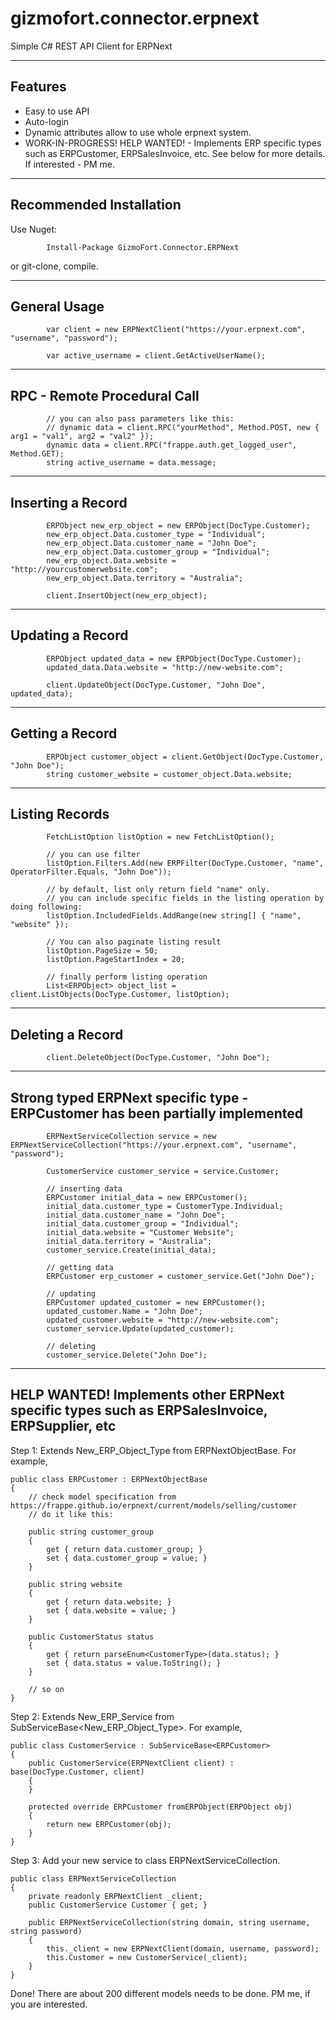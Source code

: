 # gizmofort.connector.erpnext
Simple C# REST API Client for ERPNext


--------------
Features
--------------

* Easy to use API
* Auto-login
* Dynamic attributes allow to use whole erpnext system.
* WORK-IN-PROGRESS! HELP WANTED! - Implements ERP specific types such as ERPCustomer, ERPSalesInvoice, etc. See below for more details. If interested - PM me.

--------------
Recommended Installation
--------------

Use Nuget:

			Install-Package GizmoFort.Connector.ERPNext

or git-clone, compile.
			
			
--------------
General Usage
--------------

            var client = new ERPNextClient("https://your.erpnext.com", "username", "password");

            var active_username = client.GetActiveUserName();

--------------
RPC - Remote Procedural Call
--------------

            // you can also pass parameters like this: 
			// dynamic data = client.RPC("yourMethod", Method.POST, new { arg1 = "val1", arg2 = "val2" });
            dynamic data = client.RPC("frappe.auth.get_logged_user", Method.GET);
            string active_username = data.message;

--------------
Inserting a Record
--------------
			
            ERPObject new_erp_object = new ERPObject(DocType.Customer);
            new_erp_object.Data.customer_type = "Individual";
            new_erp_object.Data.customer_name = "John Doe";
            new_erp_object.Data.customer_group = "Individual";
            new_erp_object.Data.website = "http://yourcustomerwebsite.com";
            new_erp_object.Data.territory = "Australia";

            client.InsertObject(new_erp_object);

			
--------------
Updating a Record
--------------

            ERPObject updated_data = new ERPObject(DocType.Customer);
            updated_data.Data.website = "http://new-website.com";
			
            client.UpdateObject(DocType.Customer, "John Doe", updated_data);

--------------
Getting a Record
--------------

            ERPObject customer_object = client.GetObject(DocType.Customer, "John Doe");
            string customer_website = customer_object.Data.website;

--------------
Listing Records
--------------
			
            FetchListOption listOption = new FetchListOption();
			
            // you can use filter
            listOption.Filters.Add(new ERPFilter(DocType.Customer, "name", OperatorFilter.Equals, "John Doe"));
			
            // by default, list only return field "name" only.
            // you can include specific fields in the listing operation by doing following:
            listOption.IncludedFields.AddRange(new string[] { "name", "website" });
			
            // You can also paginate listing result
            listOption.PageSize = 50;
            listOption.PageStartIndex = 20;
			
            // finally perform listing operation
            List<ERPObject> object_list = client.ListObjects(DocType.Customer, listOption);

--------------
Deleting a Record
--------------

            client.DeleteObject(DocType.Customer, "John Doe");

			
--------------
Strong typed ERPNext specific type - ERPCustomer has been partially implemented
--------------

            ERPNextServiceCollection service = new ERPNextServiceCollection("https://your.erpnext.com", "username", "password");
			
            CustomerService customer_service = service.Customer;

			// inserting data
            ERPCustomer initial_data = new ERPCustomer();
            initial_data.customer_type = CustomerType.Individual;
            initial_data.customer_name = "John Doe";
            initial_data.customer_group = "Individual";
            initial_data.website = "Customer Website";
            initial_data.territory = "Australia";
            customer_service.Create(initial_data);

			// getting data
            ERPCustomer erp_customer = customer_service.Get("John Doe");

			// updating
            ERPCustomer updated_customer = new ERPCustomer();
            updated_customer.Name = "John Doe";
            updated_customer.website = "http://new-website.com";
            customer_service.Update(updated_customer);

			// deleting
            customer_service.Delete("John Doe");
			
--------------
HELP WANTED! Implements other ERPNext specific types such as ERPSalesInvoice, ERPSupplier, etc
--------------

Step 1: Extends New_ERP_Object_Type from ERPNextObjectBase. For example,

    public class ERPCustomer : ERPNextObjectBase
    {
		// check model specification from https://frappe.github.io/erpnext/current/models/selling/customer
		// do it like this:

        public string customer_group
        {
            get { return data.customer_group; }
            set { data.customer_group = value; }
        }

        public string website
        {
            get { return data.website; }
            set { data.website = value; }
        }
		
        public CustomerStatus status
        {
            get { return parseEnum<CustomerType>(data.status); }
            set { data.status = value.ToString(); }
        }

		// so on
	}
	
Step 2: Extends New_ERP_Service from SubServiceBase<New_ERP_Object_Type>. For example,

    public class CustomerService : SubServiceBase<ERPCustomer>
    {
        public CustomerService(ERPNextClient client) : base(DocType.Customer, client)
        {
        }

        protected override ERPCustomer fromERPObject(ERPObject obj)
        {
            return new ERPCustomer(obj);
        }
    }

Step 3: Add your new service to class ERPNextServiceCollection.

    public class ERPNextServiceCollection
    {
        private readonly ERPNextClient _client;
        public CustomerService Customer { get; }
		
        public ERPNextServiceCollection(string domain, string username, string password)
        {
            this._client = new ERPNextClient(domain, username, password);
            this.Customer = new CustomerService(_client);
        }
	}

	
Done! There are about 200 different models needs to be done. PM me, if you are interested.